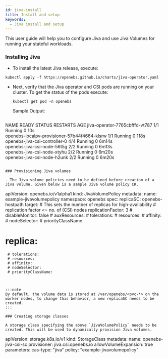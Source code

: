 ```yaml
---
id: jiva-install
title: Install and setup
keywords: 
  - Jiva install and setup
---
```

This user guide will help you to configure Jiva and use Jiva Volumes for running your stateful workloads. 

### Installing Jiva

- To install the latest Jiva release, execute:

 ```
kubectl apply -f https://openebs.github.io/charts/jiva-operator.yaml
 ```

- Next, verify that the Jiva operator and CSI pods are running on your cluster.
  To get the status of the pods execute:
  ```
  kubectl get pod -n openebs
  ```

  Sample Output:
  ```
NAME                                           READY   STATUS    RESTARTS   AGE
jiva-operator-7765cbfffd-vt787                 1/1     Running   0          10s                                                             
openebs-localpv-provisioner-57b44f4664-klsrw   1/1     Running   0          118s                                                            
openebs-jiva-csi-controller-0                  4/4     Running   0          6m14s                                                           
openebs-jiva-csi-node-56t5g                    2/2     Running   0          6m13s                                                           
openebs-jiva-csi-node-xtyhu                    2/2     Running   0          6m20s                                                           
openebs-jiva-csi-node-h2unk                    2/2     Running   0          6m20s
  ```

### Provisioning Jiva volumes

- The Jiva volume policies need to be defined before creation of a Jiva volume. Given below is a sample Jiva volume policy CR. 
 ```
 apiVersion: openebs.io/v1alpha1
 kind: JivaVolumePolicy
 metadata:
   name: example-jivavolumepolicy
   namespace: openebs
 spec:
   replicaSC: openebs-hostpath
   target:
     # This sets the number of replicas for high-availability
     # replication factor <= no. of (CSI) nodes
     replicationFactor: 3
     # disableMonitor: false
     # auxResources:
     # tolerations:
     # resources:
     # affinity:
     # nodeSelector:
     # priorityClassName:
   # replica:
     # tolerations:
     # resources:
     # affinity:
     # nodeSelector:
     # priorityClassName:
 ```


:::note
By default, the volume data is stored at /var/openebs/<pvc-*> on the worker nodes, to change this behavior, a new replicaSC needs to be created. 
:::

### Creating storage classes

A storage class specifying the above `JivaVolumePolicy` needs to be created. This will be used to dynamically provision Jiva volumes.

```
apiVersion: storage.k8s.io/v1
kind: StorageClass
metadata:
  name: openebs-jiva-csi-sc
provisioner: jiva.csi.openebs.io
allowVolumeExpansion: true
parameters:
  cas-type: "jiva"
  policy: "example-jivavolumepolicy"
```

